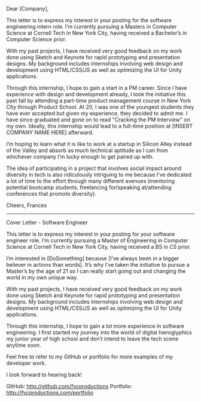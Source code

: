 Dear [Company],

This letter is to express my interest in your posting for the software engineering intern role. I’m currently pursuing a Masters in Computer Science at Cornell Tech in New York City, having received a Bachelor’s in Computer Science prior.

With my past projects, I have received very good feedback on my work done using Sketch and Keynote for rapid prototyping and presentation designs. My background includes internships involving web design and development using HTML/CSS/JS as well as optimizing the UI for Unity applications.

Through this internship, I hope to gain a start in a PM career. Since I have experience with design and development already, I took the initiative this past fall by attending a part-time product management course in New York City through Product School. At 20, I was one of the youngest students they have ever accepted but given my experience, they decided to admit me. I have since graduated and gone on to read "Cracking the PM Interview" on my own. Ideally, this internship would lead to a full-time position at [INSERT COMPANY NAME HERE] afterward.

I’m hoping to learn what it is like to work at a startup in Silicon Alley instead of the Valley and absorb as much technical aptitude as I can from whichever company I’m lucky enough to get paired up with.

The idea of participating in a project that involves social impact around diversity in tech is also ridiculously intriguing to me because I’ve dedicated a lot of time to the effort through many different avenues (mentoring potential bootcamp students, freelancing for/speaking at/attending conferences that promote diversity).

Cheers,
Frances

----

Cover Letter - Software Engineer

This letter is to express my interest in your posting for your software engineer role. I’m currently pursuing a Master of Engineering in Computer Science at Cornell Tech in New York City, having received a BS in CS prior.

I’m interested in [DoSomething] because [I’ve always been in a bigger believer in actions than words]. It’s why I’ve taken the initiative to pursue a Master’s by the age of 21 so I can really start going out and changing the world in my own unique way.

With my past projects, I have received very good feedback on my work done using Sketch and Keynote for rapid prototyping and presentation designs. My background includes internships involving web design and development using HTML/CSS/JS as well as optimizing the UI for Unity applications.

Through this internship, I hope to gain a lot more experience in software engineering. I first started my journey into the world of digital hieroglyphics my junior year of high school and don’t intend to leave the tech scene anytime soon.

Feel free to refer to my GitHub or portfolio for more examples of my developer work.

I look forward to hearing back!

GItHub: http://github.com/fvcproductions
Portfolio: http://fvcproductions.com/portfolio

